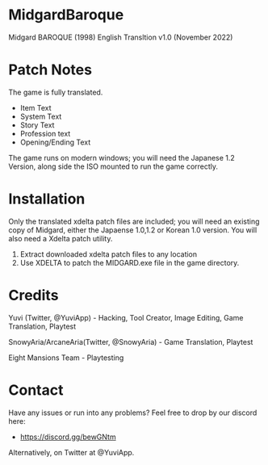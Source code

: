 # MidgardBaroque
Midgard BAROQUE (1998) English Transltion v1.0 (November 2022)

# Patch Notes #
The game is fully translated.
*  Item Text
*  System Text
*  Story Text
*  Profession text
*  Opening/Ending Text

The game runs on modern windows; you will need the Japanese 1.2 Version, along side the ISO mounted to run the game correctly.

# Installation #
Only the translated xdelta patch files are included; you will need an existing copy of Midgard, either the Japaense 1.0,1.2 or Korean 1.0 version.
You will also need a Xdelta patch utility.

1. Extract downloaded xdelta patch files to any location
2. Use XDELTA to patch the MIDGARD.exe file in the game directory.

# Credits #
Yuvi (Twitter, @YuviApp) - Hacking, Tool Creator, Image Editing, Game Translation, Playtest

SnowyAria/ArcaneAria(Twitter, @SnowyAria) - Game Translation, Playtest

Eight Mansions Team - Playtesting

# Contact #
Have any issues or run into any problems? Feel free to drop by our discord here:
*  https://discord.gg/bewGNtm

Alternatively, on Twitter at @YuviApp.
